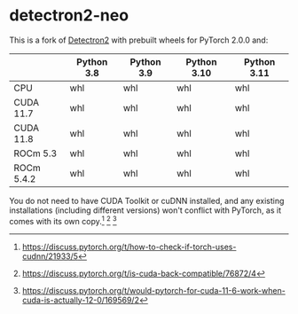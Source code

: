 # detectron2-neo

This is a fork of [Detectron2](https://github.com/facebookresearch/detectron2) with prebuilt wheels for PyTorch 2.0.0 and:

||Python 3.8|Python 3.9|Python 3.10|Python 3.11|
|---|---|---|---|---|
|CPU|whl|whl|whl|whl|
|CUDA 11.7|whl|whl|whl|whl|
|CUDA 11.8|whl|whl|whl|whl|
|ROCm 5.3|whl|whl|whl|whl|
|ROCm 5.4.2|whl|whl|whl|whl|

You do not need to have CUDA Toolkit or cuDNN installed, and any existing installations (including different versions) won't conflict with PyTorch, as it comes with its own copy.[^1] [^2] [^3]

[^1]: https://discuss.pytorch.org/t/how-to-check-if-torch-uses-cudnn/21933/5
[^2]: https://discuss.pytorch.org/t/is-cuda-back-compatible/76872/4
[^3]: https://discuss.pytorch.org/t/would-pytorch-for-cuda-11-6-work-when-cuda-is-actually-12-0/169569/2
